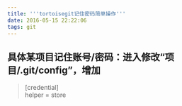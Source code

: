 ```yaml
---
title: '''tortoisegit记住密码简单操作'''
date: 2016-05-15 22:22:06
tags: git
---
```

## 具体某项目记住账号/密码：进入修改“项目/.git/config”，增加

>[credential]    
	helper = store